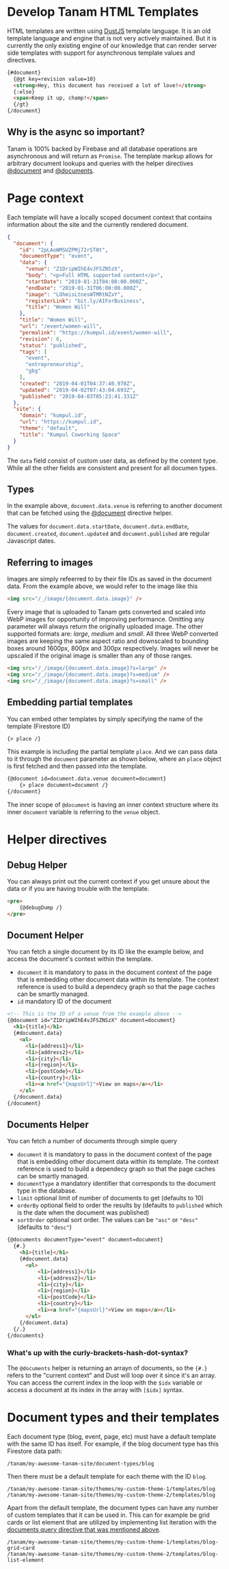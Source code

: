# Develop Tanam HTML Templates
HTML templates are written using [DustJS](http://www.dustjs.com/) template language.
It is an old template language and engine that is not very actively maintained.
But it is currently the only existing engine of our knowledge that can render server
side templates with support for asynchronous template values and directives.


```html
{#document}
  {@gt key=revision value=10}
  <strong>Hey, this document has received a lot of love!</strong>
  {:else}
  <span>Keep it up, champ!</span>
  {/gt}
{/document}
```

## Why is the async so important?
Tanam is 100% backed by Firebase and all database operations are asynchronous and will
return as `Promise`. The template markup allows for arbitrary document lookups and queries
with the helper directives [@document](#document-helper) and [@documents](#documents-helper).


# Page context
Each template will have a locally scoped document context that contains information
about the site and the currently rendered document.

```json
{
  "document": {
    "id": "2pLAoWMSUZPMj72rST0t",
    "documentType": "event",
    "data": {
      "venue": "Z1DripWIhE4vJFSZNSzX",
      "body": "<p>Full HTML supported content</p>",
      "startDate": "2019-01-31T04:00:00.000Z",
      "endDate": "2019-01-31T06:00:00.000Z",
      "image": "LOhmisLtnesWTMRtNZxY",
      "registerLink": "bit.ly/AIForBusiness",
      "title": "Women Will"
    },
    "title": "Women Will",
    "url": "/event/women-will",
    "permalink": "https://kumpul.id/event/women-will",
    "revision": 6,
    "status": "published",
    "tags": [
      "event",
      "entrepreneurship",
      "gbg"
    ],
    "created": "2019-04-01T04:37:40.978Z",
    "updated": "2019-04-02T07:43:04.693Z",
    "published": "2019-04-03T05:23:41.331Z"
  },
  "site": {
    "domain": "kumpul.id",
    "url": "https://kumpul.id",
    "theme": "default",
    "title": "Kumpul Coworking Space"
  }
}
```

The `data` field consist of custom user data, as defined by the content type. While all the other
fields are consistent and present for all documen types.

## Types
In the example above, `document.data.venue` is referring to another document that can be fetched
using the [@document](#document-helper) directive helper.

The values for `document.data.startDate`, `document.data.endDate`, `document.created`, `document.updated` and `document.published` are regular Javascript dates.

## Referring to images
Images are simply refeerred to by their file IDs as saved in the document data. From the example
above, we would refer to the image like this

```html
<img src="/_/image/{document.data.image}" />
```

Every image that is uploaded to Tanam gets converted and scaled into WebP images for opportunity
of improving performance. Omitting any parameter will always return the originally uploaded image.
The other supported formats are: *large*, *medium* and *small*. All three WebP converted images
are keeping the same aspect ratio and downscaled to bounding boxes around 1600px, 800px and 300px
respectively. Images will never be upscaled if the original image is smaller than any of those
ranges.

```html
<img src="/_/image/{document.data.image}?s=large" />
<img src="/_/image/{document.data.image}?s=medium" />
<img src="/_/image/{document.data.image}?s=small" />
```

## Embedding partial templates
You can embed other templates by simply specifying the name of the template (Firestore ID)

```html
{> place /}
```

This example is including the partial template `place`. And we can pass data to it through
the `document` parameter as shown below, where an `place` object is first fetched and then
passed into the template.

```html
{@document id=document.data.venue document=document}
    {> place document=document /}
{/document}
```

The inner scope of `@document` is having an inner context structure where its inner `document`
variable is referring to the `venue` object.

# Helper directives

## Debug Helper
You can always print out the current context if you get unsure about the data or if
you are having trouble with the template.

```html
<pre>
    {@debugDump /}
</pre>
```

## Document Helper
You can fetch a single document by its ID like the example below, and access the document's context within the template.

 - `document` it is mandatory to pass in the document context of the page that is embedding other document
  data within its template. The context reference is used to build a dependecy graph so that the page caches
  can be smartly managed.
 - `id` mandatory ID of the document

```html
<!-- This is the ID of a venue from the example above -->
{@document id="Z1DripWIhE4vJFSZNSzX" document=document}
  <h1>{title}</h1>
  {#document.data}
    <ul>
      <li>{address1}</li>
      <li>{address2}</li>
      <li>{city}</li>
      <li>{region}</li>
      <li>{postCode}</li>
      <li>{country}</li>
      <li><a href="{mapsUrl}">View on maps</a></li>
    </ul>
  {/document.data}
{/document}
```


## Documents Helper
You can fetch a number of documents through simple query

 - `document` it is mandatory to pass in the document context of the page that is embedding other document
  data within its template. The context reference is used to build a dependecy graph so that the page caches
  can be smartly managed.
 - `documentType` a mandatory identifier that corresponds to the document type in the database.
 - `limit` optional limit of number of documents to get (defaults to 10)
 - `orderBy` optional field to order the results by (defaults to `published` which is the date when the document was published)
 - `sortOrder` optional sort order. The values can be `"asc"` or `"desc"` (defaults to `"desc"`)

```html
{@documents documentType="event" document=document}
  {#.}
    <h1>{title}</h1>
    {#document.data}
      <ul>
          <li>{address1}</li>
          <li>{address2}</li>
          <li>{city}</li>
          <li>{region}</li>
          <li>{postCode}</li>
          <li>{country}</li>
          <li><a href="{mapsUrl}">View on maps</a></li>
      </ul>
    {/document.data}
  {/.}
{/documents}
```

### What's up with the curly-brackets-hash-dot-syntax?
The `@documents` helper is returning an arrayn of documents, so the `{#.}` refers to the "current context"
and Dust will loop over it since it's an array. You can access the current index in the loop with the
`$idx` variable or access a document at its index in the array with `[$idx]` syntax.

# Document types and their templates
Each document type (blog, event, page, etc) must have a default template with the same ID has itself. For example, if the blog document type has this Firestore data path:

```
/tanam/my-awesome-tanam-site/document-types/blog
```

Then there must be a default template for each theme with the ID `blog`.

```
/tanam/my-awesome-tanam-site/themes/my-custom-theme-1/templates/blog
/tanam/my-awesome-tanam-site/themes/my-custom-theme-2/templates/blog
```

Apart from the default template, the document types can have any number of custom templates that it can be used in. This can for example be grid cards or list element that are utilized by implementing
list iteration with the [documents query directive that was mentioned above](#documents-query).

```
/tanam/my-awesome-tanam-site/themes/my-custom-theme-1/templates/blog-grid-card
/tanam/my-awesome-tanam-site/themes/my-custom-theme-2/templates/blog-list-element
```
